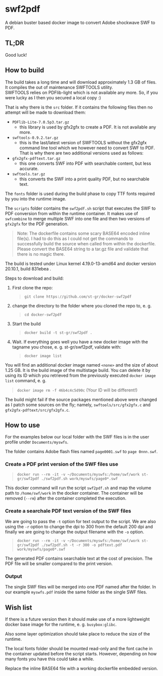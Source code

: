 # swf2pdf
A debian buster based docker image to convert Adobe shockwave SWF to PDF.
## TL;DR
Good luck!
## How to build
The build takes a long time and will download approximately 1.3 GB of files.
It compiles the out of maintenance SWFTOOLS utility.  
SWFTOOLS relies on PDFlib-light which is not available any more.  So, if you were lucky as I then you secured a local copy :)

That is why there is the `src` folder.
If it contains the following files then no attempt will be made to download them:
- `PDFlib-Lite-7.0.5p3.tar.gz`
  - this library is used by gfx2gfx to create a PDF.  It is not available any more.
- `swftools-0.9.2.tar.gz`
  - this is the last/latest version of SWFTOOLS without the gfx2gfx command line tool which we however need to convert SWF to PDF.  That is why there are two additional versions used as follows:
- `gfx2gfx-pdftext.tar.gz`
  - this one converts SWF into PDF with searchable content, but less accurate.
- `swftools.tar.gz`
  - this converts the SWF into a print quality PDF, but no searchable text.

The `fonts` folder is used during the build phase to copy TTF fonts required by you into the runtime image.

The `scripts` folder contains the `swf2pdf.sh` script that executes the SWF to PDF conversion from within the runtime container.  It makes use of `swfcombine` to merge multiple SWF into one file and then two versions of `gfx2gfx` for the PDF generation.

>Note: The dockerfile contains some scary BASE64 encoded inline file(s).  I had to do this as I could not get the commands to successfully build the source when called from within the dockerfile.  Please convert the BASE64 string to a tar.gz file and validate that there is no magic there.

The build is tested under Linux kernel 4.19.0-13-amd64 and  docker version 20.10.1, build 831ebea .

Steps to download and build:
1. First clone the repo:
   >`git clone https://github.com/st-gr/docker-swf2pdf`
2. change the directory to the folder where you cloned the repo to, e. g.
   >`cd docker-swf2pdf`
3. Start the build
   >`docker build -t st-gr/swf2pdf .`
4. Wait.  If everything goes well you have a new docker image with the tagname you chose, e. g. st-gr/swf2pdf, validate with:
   > `docker image list`

You will find an additional docker image named `<none>` and the size of about 1.25 GB.  It is the build image of the multistage build.  You can delete it by using its ID which you retrieved from the previously executed `docker image list` command, e. g.
> `docker image rm -f 46b4c4c5d90c`
(Your ID will be different!)

The build might fail if the source packages mentioned above were changed as I patch some sources on the fly; namely, `swftools/src/gfx2gfx.c` and `gfx2gfx-pdftext/src/gfx2gfx.c`.
## How to use
For the examples below our local folder with the SWF files is in the user profile under `Documents/myswfs`.

The folder contains Adobe flash files named `page0001.swf` to `page 0nnn.swf`.

### Create a PDF print version of the SWF files use
>`docker run --rm -it -v ~/Documents/myswfs:/home/swf/work st-gr/swf2pdf ./swf2pdf.sh work/myswfs/page0*.swf`

This docker command will run the script `swf2pdf.sh` and map the volume path to `/home/swf/work` in the docker container.  The container will be removed (`--rm`) after the container completed the execution.

### Create a searchale PDF text version of the SWF files
We are going to pass the `-t` option for text output to the script.
We are also using the `-r` option to change the dpi to 300 from the default 200 dpi and finally we are going to change the output filename with the `-o` option.

>`docker run --rm -it -v ~/Documents/myswfs:/home/swf/work st-gr/swf2pdf ./swf2pdf.sh -t -r 300 -o pdftext.pdf work/myswfs/page0*.swf`

The generated PDF contains searchable text at the cost of precision.  The PDF file will be smaller compared to the print version.

### Output
The single SWF files will be merged into one PDF named after the folder.  In our example `myswfs.pdf` inside the same folder as the single SWF files.

## Wish list
If there is a future version then it should make use of a more lightweight docker base image for the runtime, e. g. `busybox:glibc`.

Also some layer optimization should take place to reduce the size of the runtime.

The local fonts folder should be mounted read-only and the font cache in the container updated before the script starts.  However, depending on how many fonts you have this could take a while.

Replace the inline BASE64 file with a working dockerfile embedded version.
